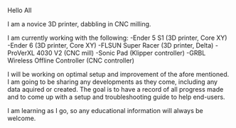Hello All

I am a novice 3D printer, dabbling in CNC milling.

I am currently working with the following:
-Ender 5 S1 (3D printer, Core XY)
-Ender 6 (3D printer, Core XY)
-FLSUN Super Racer (3D printer, Delta)
-ProVerXL 4030 V2 (CNC mill)
-Sonic Pad (Klipper controller)
-GRBL Wireless Offline Controller (CNC controller)

I will be working on optimal setup and improvement of the afore mentioned. I am going to be sharing any developments as they come, including any data aquired or created. The goal is to have a record of all progress made and to come up with a setup and troubleshooting guide to help end-users.

I am learning as I go, so any educational information will always be welcome.
